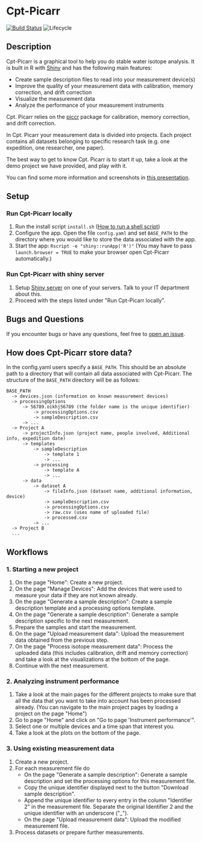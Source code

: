 # Cpt-Picarr

[![Build Status](https://travis-ci.org/EarthSystemDiagnostics/cpt-picarr.svg?branch=master)](https://travis-ci.org/EarthSystemDiagnostics/cpt-picarr)
![Lifecycle](https://img.shields.io/badge/lifecycle-maturing-blue.svg)

## Description

Cpt-Picarr is a graphical tool to help you do stable water isotope analysis. It is built in R with [Shiny](https://shiny.rstudio.com/) and has the following main features:

- Create sample description files to read into your measurement device(s)
- Improve the quality of your measurement data with calibration, memory correction, and drift correction
- Visualize the measurement data
- Analyze the performance of your measurement instruments

Cpt. Picarr relies on the [piccr](https://github.com/EarthSystemDiagnostics/piccr/tree/dev) package for calibration, memory correction, and drift correction.

In Cpt. Picarr your measurement data is divided into projects. Each project contains all datasets belonging to specific research task (e.g. one expedition, one researcher, one paper).

The best way to get to know Cpt. Picarr is to start it up, take a look at the demo project we have provided, and play with it. 

You can find some more information and screenshots in [this presentation](https://docs.google.com/presentation/d/1ndO-RKQ9BWW8kfVON3J0AhX6gkiNfV7bhQ_AIp_WHd0/edit?usp=sharing).

## Setup

### Run Cpt-Picarr locally

1. Run the install script `install.sh` ([How to run a shell script](https://www.cyberciti.biz/faq/run-execute-sh-shell-script/))
2. Configure the app. Open the file `config.yaml` and set `BASE_PATH` to the directory where you would 
   like to store the data associated with the app.
3. Start the app: `Rscript -e "shiny::runApp('R')"` (You may have to pass `launch.browser = TRUE` to make your browser open Cpt-Picarr automatically.)

### Run Cpt-Picarr with shiny server

1. Setup [Shiny server](https://www.rstudio.com/products/shiny/shiny-server/) on one of your servers.
   Talk to your IT department about this.
2. Proceed with the steps listed under "Run Cpt-Picarr locally".

## Bugs and Questions

If you encounter bugs or have any questions, feel free to [open an issue](https://github.com/EarthSystemDiagnostics/cpt-picarr/issues).

## How does Cpt-Picarr store data?

In the config.yaml users specify a `BASE_PATH`. This should be an absolute path to a directory that will contain
all data associated with Cpt-Picarr. The structure of the `BASE_PATH` directory will be as follows:

```
BASE_PATH
  -> devices.json (information on known measurement devices)
  -> processingOptions
      -> 56789.oikhj56789 (the folder name is the unique identifier)
          -> processingOptions.csv
          -> sampleDescription.csv
      -> ...
  -> Project A
      -> projectInfo.json (project name, people involved, Additional info, expedition date)
      -> templates
          -> sampleDescription
              -> template 1
              -> ...
          -> processing
              -> template A
              -> ...
      -> data
          -> dataset A
              -> fileInfo.json (dataset name, additional information, device)
              -> sampleDescription.csv
              -> processingOptions.csv
              -> raw.csv (uses name of uploaded file)
              -> processed.csv
          -> ...
  -> Project B
  ...
```

## Workflows

### 1. Starting a new project

1. On the page "Home": Create a new project.
2. On the page "Manage Devices": Add the devices that were used to measure your data if they are not known already.
3. On the page "Generate a sample description": Create a sample description template and a processing options template.
4. On the page "Generate a sample description": Generate a sample description specific to the next measurement.
5. Prepare the samples and start the measurement.
6. On the page "Upload measurement data": Upload the measurement data obtained from the previous step.
7. On the page "Process isotope measurement data": Process the uploaded data (this includes calibration, drift and memory correction) and take a look at the visualizations at the bottom of the page.
8. Continue with the next measurement.

### 2. Analyzing instrument performance

1. Take a look at the main pages for the different projects to make sure that all the data that you want to take into account has been processed already. (You can navigate to the main project pages by loading a project on the page "Home")
2. Go to page "Home" and click on "Go to page 'Instrument performance'".
3. Select one or multiple devices and a time span that interest you.
4. Take a look at the plots on the bottom of the page.

### 3. Using existing measurement data

1. Create a new project.
2. For each measurement file do
    - On the page "Generate a sample description": Generate a sample description and set the processing options for this measurement file.
    - Copy the unique identifier displayed next to the button "Download sample description".
    - Append the unique identifier to every entry in the column "Identifier 2" in the measurement file. Separate the original Identifier 2 and the unique identifier with an underscore ("_").
    - On the page "Upload measurement data": Upload the modified measurement file.
3. Process datasets or prepare further measurements.

